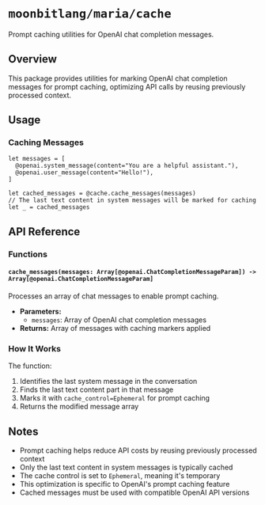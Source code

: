 # `moonbitlang/maria/cache`

Prompt caching utilities for OpenAI chat completion messages.

## Overview

This package provides utilities for marking OpenAI chat completion messages for prompt caching, optimizing API calls by reusing previously processed context.

## Usage

### Caching Messages

```moonbit
let messages = [
  @openai.system_message(content="You are a helpful assistant."),
  @openai.user_message(content="Hello!"),
]

let cached_messages = @cache.cache_messages(messages)
// The last text content in system messages will be marked for caching
let _ = cached_messages
```

## API Reference

### Functions

#### `cache_messages(messages: Array[@openai.ChatCompletionMessageParam]) -> Array[@openai.ChatCompletionMessageParam]`

Processes an array of chat messages to enable prompt caching.

- **Parameters:**
  - `messages`: Array of OpenAI chat completion messages
- **Returns:** Array of messages with caching markers applied

### How It Works

The function:
1. Identifies the last system message in the conversation
2. Finds the last text content part in that message
3. Marks it with `cache_control=Ephemeral` for prompt caching
4. Returns the modified message array

## Notes

- Prompt caching helps reduce API costs by reusing previously processed context
- Only the last text content in system messages is typically cached
- The cache control is set to `Ephemeral`, meaning it's temporary
- This optimization is specific to OpenAI's prompt caching feature
- Cached messages must be used with compatible OpenAI API versions
